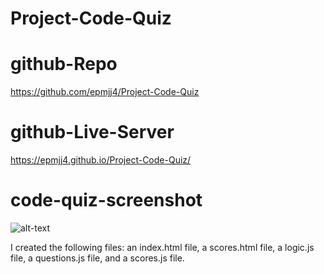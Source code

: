 # Project-Code-Quiz

# github-Repo

https://github.com/epmjj4/Project-Code-Quiz

# github-Live-Server

https://epmjj4.github.io/Project-Code-Quiz/

# code-quiz-screenshot

![alt-text]()

I created the following files: an index.html file, a scores.html file, a logic.js file, a questions.js file, and a scores.js file. 